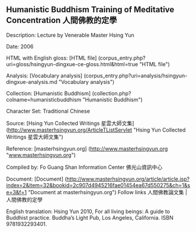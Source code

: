 ##  Humanistic Buddhism Training of Meditative Concentration 人間佛教的定學

Description: Lecture by Venerable Master Hsing Yun

Date: 2006

HTML with English gloss: [HTML file] (corpus_entry.php?uri=gloss/hsingyun-dingxue-ce-gloss.html&html=true "HTML file")

Analysis: [Vocabulary analysis] (corpus_entry.php?uri=analysis/hsingyun-dingxue-analysis.md "Vocabulary analysis")

Collection: [Humanistic Buddhism] (collection.php?colname=humanisticbuddhism "Humanistic Buddhism")

Character Set: Traditional Chinese

Source: [Hsing Yun Collected Writings 星雲大師文集] (http://www.masterhsingyun.org/ArticleTListServlet "Hsing Yun Collected Writings 星雲大師文集")

Reference: [masterhsingyun.org] (http://www.masterhsingyun.org "www.masterhsingyun.org")

Compiled by: Fo Guang Shan Information Center 佛光山資訊中心

Document: [Document] (http://www.masterhsingyun.org/article/article.jsp?index=2&item=32&bookid=2c907d4945216fae01454ea67d550275&ch=1&se=3&f=1 "Document at masterhsingyun.org")
Follow links 人間佛教論文集 | 人間佛教的定學

English	translation: Hsing Yun 2010, For all living beings: A guide to Buddhist practice. Buddha’s Light Pub, Los Angeles, California. ISBN 9781932293401.
